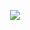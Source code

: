 <p align="center">
  <img  src="https://media.tenor.com/8lZ0EGyEk1IAAAAC/inugami-korone-holo-live.gif">
</p>
